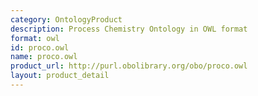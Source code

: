 ```yaml
---
category: OntologyProduct
description: Process Chemistry Ontology in OWL format
format: owl
id: proco.owl
name: proco.owl
product_url: http://purl.obolibrary.org/obo/proco.owl
layout: product_detail
---
```

